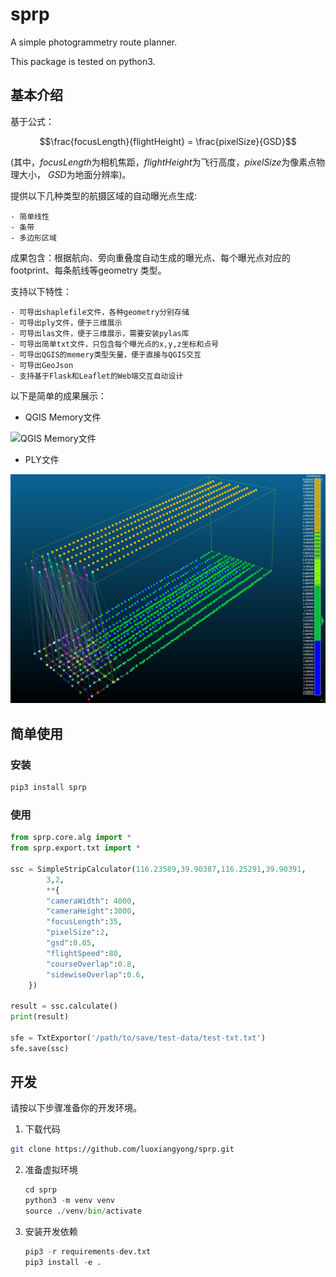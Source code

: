 # sprp
A simple photogrammetry route planner.

 This package is tested on python3.

## 基本介绍
基于公式：

$$\frac{focusLength}{flightHeight} = \frac{pixelSize}{GSD}$$

(其中，$focusLength$为相机焦距，$flightHeight$为飞行高度，$pixelSize$为像素点物理大小，
$GSD$为地面分辨率)。


提供以下几种类型的航摄区域的自动曝光点生成:

    - 简单线性
    - 条带
    - 多边形区域
  
成果包含：根据航向、旁向重叠度自动生成的曝光点、每个曝光点对应的footprint、每条航线等geometry
类型。

支持以下特性：

    - 可导出shaplefile文件，各种geometry分别存储
    - 可导出ply文件，便于三维展示
    - 可导出las文件，便于三维展示，需要安装pylas库
    - 可导出简单txt文件，只包含每个曝光点的x,y,z坐标和点号
    - 可导出QGIS的memery类型矢量，便于直接与QGIS交互
    - 可导出GeoJson
    - 支持基于Flask和Leaflet的Web端交互自动设计

以下是简单的成果展示：

- QGIS Memory文件

![QGIS Memory文件](https://github.com/luoxiangyong/sprp/blob/master/images/qgis-memory-demo.png)

- PLY文件

![PLY文件](https://github.com/luoxiangyong/sprp/blob/master/images/ply-demo.png)

## 简单使用

### 安装
```python
pip3 install sprp
```
### 使用
```python
from sprp.core.alg import *
from sprp.export.txt import *

ssc = SimpleStripCalculator(116.23589,39.90387,116.25291,39.90391,
        3,2, 
        **{
        "cameraWidth": 4000,
        "cameraHeight":3000,
        "focusLength":35,
        "pixelSize":2,
        "gsd":0.05,
        "flightSpeed":80,
        "courseOverlap":0.8,
        "sidewiseOverlap":0.6, 
    })

result = ssc.calculate()
print(result)

sfe = TxtExportor('/path/to/save/test-data/test-txt.txt')
sfe.save(ssc)
```

## 开发

请按以下步骤准备你的开发环境。

1. 下载代码

```bash
git clone https://github.com/luoxiangyong/sprp.git
```

2. 准备虚拟环境

   ```python
   cd sprp
   python3 -m venv venv
   source ./venv/bin/activate
   ```

3. 安装开发依赖

   ```python
   pip3 -r requirements-dev.txt
   pip3 install -e .
   ```

   